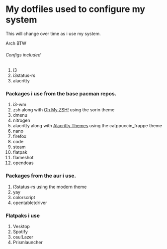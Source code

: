 # My dotfiles used to configure my system

This will change over time as i use my system.

Arch BTW

###### Configs included

1. i3
2. i3status-rs
3. alacritty

### Packages i use from the base pacman repos.

1. i3-wm
2. zsh along with [Oh My ZSH!](https://ohmyz.sh/) using the sorin theme
3. dmenu
4. nitrogen
5. alacritty along with [Alacritty Themes](https://github.com/alacritty/alacritty-theme) using the catppuccin_frappe theme
6. nano
7. firefox
8. code
9. steam
10. flatpak
11. flameshot
12. opendoas

### Packages from the aur i use.

1. i3status-rs using the modern theme
2. yay
3. colorscript
4. opentabletdriver

### Flatpaks i use
1. Vesktop
2. Spotify
3. osu!Lazer
4. Prismlauncher